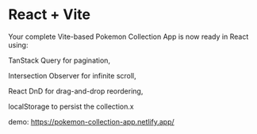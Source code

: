 # React + Vite


Your complete Vite-based Pokemon Collection App is now ready in React using:

TanStack Query for pagination,

Intersection Observer for infinite scroll,

React DnD for drag-and-drop reordering,

localStorage to persist the collection.x

demo: https://pokemon-collection-app.netlify.app/
